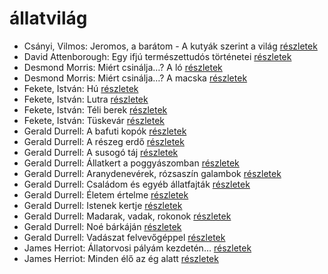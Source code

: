 # állatvilág

- Csányi, Vilmos: Jeromos, a barátom - A kutyák szerint a világ [részletek](_details/Cs%C3%A1nyi%2C%20Vilmos.md#id_1718)
- David Attenborough: Egy ifjú természettudós történetei [részletek](_details/David%20Attenborough.md#id_1449)
- Desmond Morris: Miért csinálja…? A ló [részletek](_details/Desmond%20Morris.md#id_416)
- Desmond Morris: Miért csinálja…? A macska [részletek](_details/Desmond%20Morris.md#id_415)
- Fekete, István: Hú [részletek](_details/Fekete%2C%20Istv%C3%A1n.md#id_730)
- Fekete, István: Lutra [részletek](_details/Fekete%2C%20Istv%C3%A1n.md#id_735)
- Fekete, István: Téli berek [részletek](_details/Fekete%2C%20Istv%C3%A1n.md#id_267)
- Fekete, István: Tüskevár [részletek](_details/Fekete%2C%20Istv%C3%A1n.md#id_121)
- Gerald Durrell: A bafuti kopók [részletek](_details/Gerald%20Durrell.md#id_862)
- Gerald Durrell: A részeg erdő [részletek](_details/Gerald%20Durrell.md#id_878)
- Gerald Durrell: A susogó táj [részletek](_details/Gerald%20Durrell.md#id_871)
- Gerald Durrell: Állatkert a poggyászomban [részletek](_details/Gerald%20Durrell.md#id_49)
- Gerald Durrell: Aranydenevérek, rózsaszín galambok [részletek](_details/Gerald%20Durrell.md#id_875)
- Gerald Durrell: Családom és egyéb állatfajták [részletek](_details/Gerald%20Durrell.md#id_50)
- Gerald Durrell: Életem értelme [részletek](_details/Gerald%20Durrell.md#id_873)
- Gerald Durrell: Istenek kertje [részletek](_details/Gerald%20Durrell.md#id_868)
- Gerald Durrell: Madarak, vadak, rokonok [részletek](_details/Gerald%20Durrell.md#id_867)
- Gerald Durrell: Noé bárkáján [részletek](_details/Gerald%20Durrell.md#id_870)
- Gerald Durrell: Vadászat felvevőgéppel [részletek](_details/Gerald%20Durrell.md#id_863)
- James Herriot: Állatorvosi pályám kezdetén… [részletek](_details/James%20Herriot.md#id_927)
- James Herriot: Minden élő az ég alatt [részletek](_details/James%20Herriot.md#id_925)